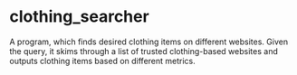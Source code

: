 # clothing_searcher
A program, which finds desired clothing items on different websites.
Given the query, it skims through a list of trusted clothing-based websites and outputs clothing items based on different metrics.
